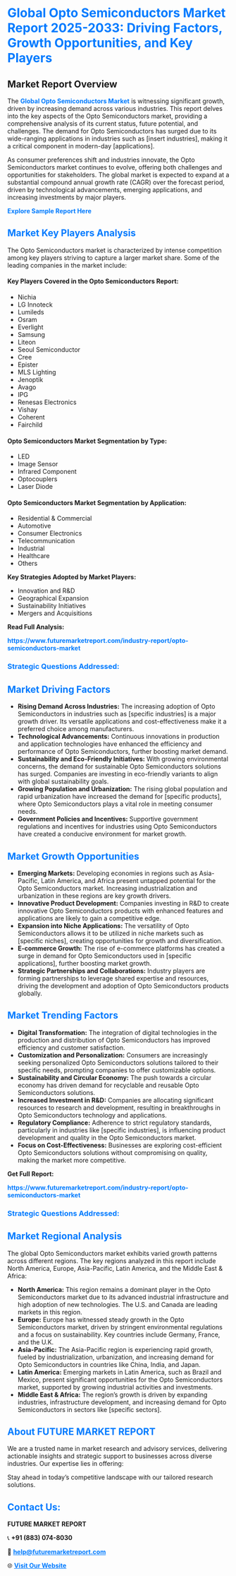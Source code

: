 <h1 style="color: #007BFF;">Global Opto Semiconductors Market Report 2025-2033: Driving Factors, Growth Opportunities, and Key Players</h1>

<section id="overview">
<h2>Market Report Overview</h2>
<p>The <a href="https://www.futuremarketreport.com/industry-report/opto-semiconductors-market" style="color: #007BFF; text-decoration: none;"><strong>Global Opto Semiconductors Market</strong></a> is witnessing significant growth, driven by increasing demand across various industries. This report delves into the key aspects of the Opto Semiconductors market, providing a comprehensive analysis of its current status, future potential, and challenges. The demand for Opto Semiconductors has surged due to its wide-ranging applications in industries such as [insert industries], making it a critical component in modern-day [applications].</p>
<p>As consumer preferences shift and industries innovate, the Opto Semiconductors market continues to evolve, offering both challenges and opportunities for stakeholders. The global market is expected to expand at a substantial compound annual growth rate (CAGR) over the forecast period, driven by technological advancements, emerging applications, and increasing investments by major players.</p>
</section>

<section id="overview">
<p><a href="https://www.futuremarketreport.com/request-sample/reportId=116069" style="color: #007BFF; text-decoration: none;"><strong>Explore Sample Report Here</strong></a></p>
</section>

<section id="key-players">
<h2 style="color: #007BFF;">Market Key Players Analysis</h2>
<p>The Opto Semiconductors market is characterized by intense competition among key players striving to capture a larger market share. Some of the leading companies in the market include:</p>
<h4>Key Players Covered in the Opto Semiconductors Report:</h4>
<ul><li>Nichia</li><li>LG Innoteck</li><li>Lumileds</li><li>Osram</li><li>Everlight</li><li>Samsung</li><li>Liteon</li><li>Seoul Semiconductor</li><li>Cree</li><li>Epister</li><li>MLS Lighting</li><li>Jenoptik</li><li>Avago</li><li>IPG</li><li>Renesas Electronics</li><li>Vishay</li><li>Coherent</li><li>Fairchild</li></ul>
<h4>Opto Semiconductors Market Segmentation by Type:</h4>
<ul><li>LED</li><li>Image Sensor</li><li>Infrared Component</li><li>Optocouplers</li><li>Laser Diode</li></ul>

<h4>Opto Semiconductors Market Segmentation by Application:</h4>
<ul><li>Residential &amp; Commercial</li><li>Automotive</li><li>Consumer Electronics</li><li>Telecommunication</li><li>Industrial</li><li>Healthcare</li><li>Others</li></ul>
<p><strong>Key Strategies Adopted by Market Players:</strong></p>
<ul>
<li>Innovation and R&D</li>
<li>Geographical Expansion</li>
<li>Sustainability Initiatives</li>
<li>Mergers and Acquisitions</li>
</ul>
</section>

<section>
<p><strong>Read Full Analysis: </strong></p><a href="https://www.futuremarketreport.com/industry-report/opto-semiconductors-market" style="color: #007BFF; text-decoration: none;"><strong>https://www.futuremarketreport.com/industry-report/opto-semiconductors-market</strong></a>
<h3 style="color: #007BFF;">Strategic Questions Addressed:</h3>
</section>

<section id="driving-factors">
<h2 style="color: #007BFF;">Market Driving Factors</h2>
<ul>
<li><strong>Rising Demand Across Industries:</strong> The increasing adoption of Opto Semiconductors in industries such as [specific industries] is a major growth driver. Its versatile applications and cost-effectiveness make it a preferred choice among manufacturers.</li>
<li><strong>Technological Advancements:</strong> Continuous innovations in production and application technologies have enhanced the efficiency and performance of Opto Semiconductors, further boosting market demand.</li>
<li><strong>Sustainability and Eco-Friendly Initiatives:</strong> With growing environmental concerns, the demand for sustainable Opto Semiconductors solutions has surged. Companies are investing in eco-friendly variants to align with global sustainability goals.</li>
<li><strong>Growing Population and Urbanization:</strong> The rising global population and rapid urbanization have increased the demand for [specific products], where Opto Semiconductors plays a vital role in meeting consumer needs.</li>
<li><strong>Government Policies and Incentives:</strong> Supportive government regulations and incentives for industries using Opto Semiconductors have created a conducive environment for market growth.</li>
</ul>
</section>

<section id="growth-opportunities">
<h2 style="color: #007BFF;">Market Growth Opportunities</h2>
<ul>
<li><strong>Emerging Markets:</strong> Developing economies in regions such as Asia-Pacific, Latin America, and Africa present untapped potential for the Opto Semiconductors market. Increasing industrialization and urbanization in these regions are key growth drivers.</li>
<li><strong>Innovative Product Development:</strong> Companies investing in R&D to create innovative Opto Semiconductors products with enhanced features and applications are likely to gain a competitive edge.</li>
<li><strong>Expansion into Niche Applications:</strong> The versatility of Opto Semiconductors allows it to be utilized in niche markets such as [specific niches], creating opportunities for growth and diversification.</li>
<li><strong>E-commerce Growth:</strong> The rise of e-commerce platforms has created a surge in demand for Opto Semiconductors used in [specific applications], further boosting market growth.</li>
<li><strong>Strategic Partnerships and Collaborations:</strong> Industry players are forming partnerships to leverage shared expertise and resources, driving the development and adoption of Opto Semiconductors products globally.</li>
</ul>
</section>

<section id="trending-factors">
<h2 style="color: #007BFF;">Market Trending Factors</h2>
<ul>
<li><strong>Digital Transformation:</strong> The integration of digital technologies in the production and distribution of Opto Semiconductors has improved efficiency and customer satisfaction.</li>
<li><strong>Customization and Personalization:</strong> Consumers are increasingly seeking personalized Opto Semiconductors solutions tailored to their specific needs, prompting companies to offer customizable options.</li>
<li><strong>Sustainability and Circular Economy:</strong> The push towards a circular economy has driven demand for recyclable and reusable Opto Semiconductors solutions.</li>
<li><strong>Increased Investment in R&D:</strong> Companies are allocating significant resources to research and development, resulting in breakthroughs in Opto Semiconductors technology and applications.</li>
<li><strong>Regulatory Compliance:</strong> Adherence to strict regulatory standards, particularly in industries like [specific industries], is influencing product development and quality in the Opto Semiconductors market.</li>
<li><strong>Focus on Cost-Effectiveness:</strong> Businesses are exploring cost-efficient Opto Semiconductors solutions without compromising on quality, making the market more competitive.</li>
</ul>
</section>

<section>
<p><strong>Get Full Report: </strong></p><a href="https://www.futuremarketreport.com/industry-report/opto-semiconductors-market" style="color: #007BFF; text-decoration: none;"><strong>https://www.futuremarketreport.com/industry-report/opto-semiconductors-market</strong></a>
<h3 style="color: #007BFF;">Strategic Questions Addressed:</h3>
</section>


<section id="regional-analysis">
<h2 style="color: #007BFF;">Market Regional Analysis</h2>
<p>The global Opto Semiconductors market exhibits varied growth patterns across different regions. The key regions analyzed in this report include North America, Europe, Asia-Pacific, Latin America, and the Middle East & Africa:</p>
<ul>
<li><strong>North America:</strong> This region remains a dominant player in the Opto Semiconductors market due to its advanced industrial infrastructure and high adoption of new technologies. The U.S. and Canada are leading markets in this region.</li>
<li><strong>Europe:</strong> Europe has witnessed steady growth in the Opto Semiconductors market, driven by stringent environmental regulations and a focus on sustainability. Key countries include Germany, France, and the U.K.</li>
<li><strong>Asia-Pacific:</strong> The Asia-Pacific region is experiencing rapid growth, fueled by industrialization, urbanization, and increasing demand for Opto Semiconductors in countries like China, India, and Japan.</li>
<li><strong>Latin America:</strong> Emerging markets in Latin America, such as Brazil and Mexico, present significant opportunities for the Opto Semiconductors market, supported by growing industrial activities and investments.</li>
<li><strong>Middle East & Africa:</strong> The region’s growth is driven by expanding industries, infrastructure development, and increasing demand for Opto Semiconductors in sectors like [specific sectors].</li>
</ul>
</section>

<footer>
<h2 style="color: #007BFF;">About FUTURE MARKET REPORT</h2>
<p>We are a trusted name in market research and advisory services, delivering actionable insights and strategic support to businesses across diverse industries. Our expertise lies in offering:</p>

<p>Stay ahead in today’s competitive landscape with our tailored research solutions.</p>

<h2 style="color: #007BFF;">Contact Us:</h2>
<p><strong>FUTURE MARKET REPORT</strong></p>
<p>📞 <strong>+91 (883) 074-8030</strong></p>
<p>📧 <strong><a href="mailto:help@futuremarketreport.com" style="color: #007BFF;">help@futuremarketreport.com</a></strong></p>
<p>🌐 <strong><a href="https://www.futuremarketreport.com/" style="color: #007BFF;">Visit Our Website</a></strong></p>
</footer>